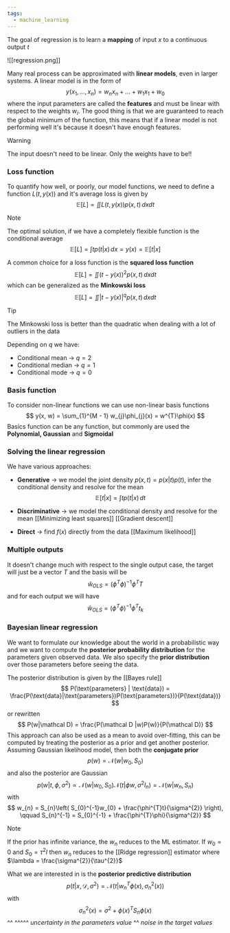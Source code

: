 ```yaml
---
tags:
  - machine_learning
---
```

The goal of regression is to learn a **mapping** of input $x$ to a continuous output $t$

![[regression.png]]

Many real process can be approximated with **linear models**, even in larger systems. A linear model is in the form of
$$
y(x_{1},\dots,x_{n}) = w_{n}x_{n} + \dots + w_{1}x_{1} + w_{0}
$$
where the input parameters are called the **features** and must be linear with respect to the weights $w_{i}$. The good thing is that we are guaranteed to reach the global minimum of the function, this means that if a linear model is not performing well it's because it doesn't have enough features.

>[!warning]
>The input doesn't need to be linear. Only the weights have to be!!
### Loss function

To quantify how well, or poorly, our model functions, we need to define a function $L(t, y(x))$ and it's average loss is given by
$$
\mathbb E [L]= \iint L(t, y(x)) p(x,t)\, dx   dt 
$$
>[!note]
>The optimal solution, if we have a completely flexible function is the conditional average
>$$
>\mathbb E [L]= \int t p(t|x)\, dx = y(x) = \mathbb E[t|x]
>$$

A common choice for a loss function is the **squared loss function**
$$
\mathbb E [L]= \iint (t - y(x))^{2} p(x,t)\, dx   dt 
$$
which can be generalized as the **Minkowski loss**
$$
\mathbb E [L]= \iint |t - y(x)|^{q} p(x,t)\, dx   dt 
$$
>[!tip]
>The Minkowski loss is better than the quadratic when dealing with a lot of outliers in the data

Depending on $q$ we have:
- Conditional mean $\to$ $q = 2$ 
-  Conditional median $\to$ $q = 1$
-  Conditional mode $\to$ $q= 0$
### Basis function

To consider non-linear functions we can use non-linear basis functions 
$$
y(x, w) = \sum_{1}^{M - 1} w_{j}\phi_{j}(x) = w^{T}\phi(x)
$$
Basics function can be any function, but commonly are used the **Polynomial, Gaussian** and **Sigmoidal**
### Solving the linear regression

We have various approaches:
- **Generative** $\to$ we model the joint density $p(x,t) = p(x|t)p(t)$, infer the conditional density and resolve for the mean
$$
\mathbb  E[t | x] = \int tp(t|x) \, dt 
$$
- **Discriminative** $\to$ we model the conditional density and resolve for the mean
	[[Minimizing least squares]]
	[[Gradient descent]]

- **Direct** $\to$ find $f(x)$ directly from the data
	[[Maximum likelihood]]
### Multiple outputs

It doesn't change much with respect to the single output case, the target will just be a vector $T$ and the basis will be
$$
\hat{w}_{OLS} = (\phi^{T}\phi)^{-1}\phi^{T}T
$$
and for each output we will have
$$
\hat{w}_{OLS} = (\phi^{T}\phi)^{-1}\phi^{T}t_{k} 
$$
### Bayesian linear regression

We want to formulate our knowledge about the world in a probabilistic way and we want to compute the **posterior probability distribution** for the parameters given observed data. We also specify the **prior distribution** over those parameters before seeing the data.

The posterior distribution is given by the [[Bayes rule]]
$$
P(\text{parameters} | \text{data}) = \frac{P(\text{data}|\text{parameters})P(\text{parameters})}{P(\text{data})}
$$
or rewritten
$$
P(w|\mathcal D) = \frac{P(\mathcal  D |w)P(w)}{P(\mathcal D)}
$$
This approach can also be used as a mean to avoid over-fitting, this can be computed by treating the posterior as a prior and get another posterior. Assuming Gaussian likelihood model, then both the **conjugate prior** 
$$
p(w) = \mathcal  N(w|w_{0},S_{0})
$$
and also the posterior are Gaussian
$$
p(w|t, \phi, \sigma^{2}) \propto \mathcal  N(w|w_{0}, S_{0}) \mathcal  N(t|\phi w, \sigma^{2}I_{n}) = \mathcal N(w|w_{n},S_{n})
$$
with 
$$
w_{n} = S_{n}\left( S_{0}^{-1}w_{0} + \frac{\phi^{T}t}{\sigma^{2}} \right), \qquad S_{n}^{-1} = S_{0}^{-1} + \frac{\phi^{T}\phi}{\sigma^{2}} 
$$
>[!note]
>If the prior has infinite variance, the $w_{n}$ reduces to the ML estimator.
>If $w_{0} =0$ and $S_{0}=\tau^{2}I$ then $w_{n}$ reduces to the [[Ridge regression]] estimator where $\lambda = \frac{\sigma^{2}}{\tau^{2}}$

What we are interested in is the **posterior predictive distribution**
$$
p(t|x, \mathcal  D, \sigma^{2}) = \mathcal  N(t|w_{n}^{T}\phi(x),\sigma^{2}_{n}(x))
$$
with 
$$
\sigma^{2}_{n} (x) = \sigma^{2} + \phi(x)^{T}S_{n} \phi(x)
$$
										   ^^	                ^^^^^ *uncertainty in the parameters value*
										   ^^ *noise in the target values*

